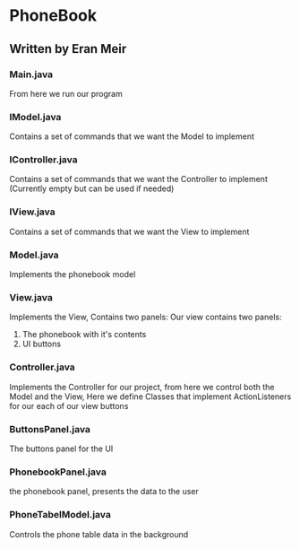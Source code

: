 # PhoneBook
## Written by Eran Meir

### Main.java
From here we run our program

### IModel.java
Contains a set of commands that we want the Model to implement

### IController.java
Contains a set of commands that we want the Controller to implement (Currently empty but can be used if needed)

### IView.java
Contains a set of commands that we want the View to implement

### Model.java
Implements the phonebook model

### View.java
Implements the View, Contains two panels:
 Our view contains two panels:
 1. The phonebook with it's contents
 2. UI buttons
### Controller.java
Implements the Controller for our project, from here we control both the Model and the View,
Here we define Classes that implement ActionListeners for our each of our view buttons

### ButtonsPanel.java
The buttons panel for the UI
### PhonebookPanel.java
the phonebook panel, presents the data to the user

### PhoneTabelModel.java
Controls the phone table data in the background




